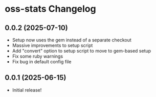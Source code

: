 # oss-stats Changelog

## 0.0.2 (2025-07-10)

* Setup now uses the gem instead of a separate checkout
* Massive improvements to setup script
* Add "convert" option to setup script to move to gem-based setup
* Fix some ruby warnings
* Fix bug in default config file

## 0.0.1 (2025-06-15)

* Initial release!
